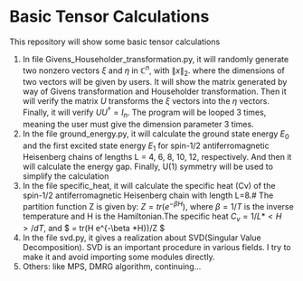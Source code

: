 # Basic Tensor Calculations
This repository will show some basic tensor calculations
1. In file Givens_Householder_transformation.py, it will randomly generate two nonzero vectors $\xi$ and $\eta$ in $\mathbb{C}^{n}$, with $\lVert x \rVert_2$. where the dimensions of two vectors will be given by users. It will show the matrix generated by way of Givens transformation and Householder transformation. Then it will verify the matrix $U$ transforms the $\xi$ vectors into the $\eta$ vectors. Finally, it will verify $UU^{\dagger}= I_n$. The program will be looped 3 times, meaning the user must give the dimension parameter 3 times.
2. In the file ground_energy.py, it will calculate the ground state energy $E_0$ and the first excited state energy $E_1$ for spin-1/2 antiferromagnetic Heisenberg chains of lengths L = 4, 6, 8, 10, 12, respectively. And then it will calculate the energy gap. Finally, U(1) symmetry will be used to simplify the calculation
3. In the file specific_heat, it will calculate the specific heat (Cv) of the spin-1/2 antiferromagnetic Heisenberg chain with length L=8.# The partition function Z is given by: $Z = tr(e^{-\beta H})$, where $\beta = 1/T$ is the inverse temperature and H is the Hamiltonian.The specific heat $C_v = 1/L*<H>/dT$, and $ <H> = tr(H e^{-\beta *H})/Z $
4. In the file svd.py, it gives a realization about SVD(Singular Value Decomposition). SVD is an important procedure in various fields. I try to make it and avoid importing some modules directly.
5. Others: like MPS, DMRG algorithm, continuing...
